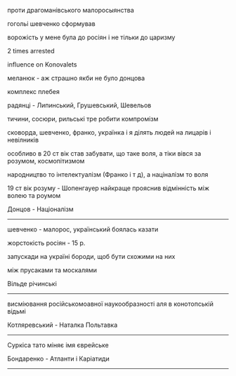 проти драгоманівського малоросыянства

гогольі шевченко сформував

ворожість у мене була до росіян і не тільки до царизму

2 times arrested

influence on Konovalets

меланюк - аж страшно якби не було донцова

комплекс плебея

радянці - Липинський, Грушевський, Шевельов

тичини, сосюри, рильські тре робити компромізм

сковорда, шевченко, франко, українка і я ділять людей на лицарів і невілників

особливо в 20 ст вік став забувати, що таке воля, а тіки вівся за розумом, космопітизмом

народництво то інтелектуалізм (Франко і т д), а націналізм то воля

19 ст вік розуму - Шопенгауер найкраще прояснив відмінність між волею та роумом

Донцов - Націоналізм
____________________________

шевченко - малорос, український боялась казати

жорстокість росіян - 15 р.

запускади на україні бороди, щоб бути схожими на них

між прусаками та москалями

Вільде річинські
____________________________

висміювання російськомоавної наукообразності аля в конотопській відьмі

Котляревський - Наталка Польтавка

___________________

Суркіса тато міняє імя єврейське

Бондаренко - Атланти і Каріатиди
____________________________
